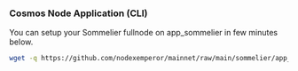 ### Cosmos Node Application (CLI)
You can setup your Sommelier fullnode on app_sommelier in few minutes below.
```bash
wget -q https://github.com/nodexemperor/mainnet/raw/main/sommelier/app_sommelier_installer && bash app_sommelier_installer
```
